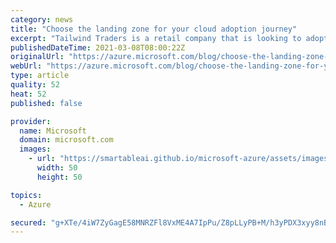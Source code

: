 ```yaml
---
category: news
title: "Choose the landing zone for your cloud adoption journey"
excerpt: "Tailwind Traders is a retail company that is looking to adopt Azure as part of its IT strategy. The IT team is familiar with deploying infrastructure on-premises and is now researching what they need to do in order to run its workloads on Azure; they have come across the Cloud Adoption Framework and"
publishedDateTime: 2021-03-08T08:00:22Z
originalUrl: "https://azure.microsoft.com/blog/choose-the-landing-zone-for-your-cloud-adoption-journey/"
webUrl: "https://azure.microsoft.com/blog/choose-the-landing-zone-for-your-cloud-adoption-journey/"
type: article
quality: 52
heat: 52
published: false

provider:
  name: Microsoft
  domain: microsoft.com
  images:
    - url: "https://smartableai.github.io/microsoft-azure/assets/images/organizations/microsoft.com-50x50.jpg"
      width: 50
      height: 50

topics:
  - Azure

secured: "g+XTe/4iW7ZyGagE58MNRZFl8VxME4A7IpPu/Z8pLLyPB+M/h3yPDX3xyy8nBPxIMC6MO68ZwBQkt4wlH7ADea0505nXBi+8VIcO33YAWAD2biUL/EIJ6FH25F2nLTRlKpwgHRuBUHdPHsdX06JixsS0fGWR5G6+lkakeBBXU7Zfls1Yg1WUOJV0So4j++Ac26qQjLb2s2IZNghngw4YAF+xpvOaCKU9AnIGFXY4PAKm1K/pWymxwhlmJQ5NKqECzT1fjYlrDuooyRO4UGtMyKJ9UmqOwU4yqtmdo49/X9VJyww4CBGVHDVaWkpKp5/dG/0JfvPA6Wz53dQo0SInqSv+5ME3Q4FfSFh4BD+uyaE=;8eV+/CGxsfMrVuvY131jTg=="
---
```



